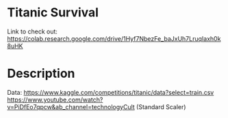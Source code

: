 # Titanic Survival
Link to check out: https://colab.research.google.com/drive/1Hyf7NbezFe_baJxUh7LruqIaxh0k8uHK

# Description


Data:
https://www.kaggle.com/competitions/titanic/data?select=train.csv
https://www.youtube.com/watch?v=PiDfEo7qpcw&ab_channel=technologyCult (Standard Scaler)
